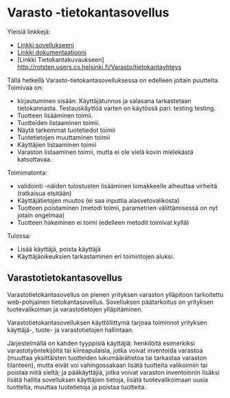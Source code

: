 ﻿
# Varasto -tietokantasovellus

 
Yleisiä linkkejä:

* [Linkki sovellukseeni](http://rotsten.users.cs.helsinki.fi/Varasto/)
* [Linkki dokumentaatiooni](https://github.com/rotsten/Varasto/blob/master/doc/dokumentaatio.pdf)
* [Linkki Tietokantakuvaukseen] http://rotsten.users.cs.helsinki.fi/Varasto/tietokantayhteys

Tällä hetkellä Varasto-tietokantasovelluksessa on edelleen joitain puutteita.
Toimivaa on: 
- kirjautuminen sisään. Käyttäjätunnus ja salasana tarkastetaan tietokannasta. Testauskäyttöä varten on
käytössä pari: testing testing. 
- Tuotteen lisääminen toimii.
- Tuotteiden listaaminen toimii. 
- Näytä tarkemmat tuotetiedot toimii
- Tuotetietojen muuttaminen toimii 
- Käyttäjien listaaminen toimii
- Varaston listaaminen toimii, mutta ei ole vielä kovin mielekästä katsottavaa. 

Toimimatonta: 
- validointi -näiden tulostusten lisääminen lomakkeelle aiheuttaa virheitä (ratkaisua etsitään)
- Käyttäjätietojen muutos (ei saa inputtia alasvetovalikosta)
- Tuotteen poistaminen (metodi toimii, parametrien välittämisessä on nyt jotain ongelmaa)
- Tuotteen hakeminen ei toimi (edelleen metodit toimivat kyllä)

Tulossa:
- Lisää käyttäjä, poista käyttäjä
- Käyttäjäoikeuksien tarkastaminen eri toimintojen aluksi.

## Varastotietokantasovellus

Varastotietokantasovellus on pienen yrityksen varaston ylläpitoon tarkoitettu web-pohjainen tietokantasovellus. Sovelluksen päätarkoitus on yrityksen tuotevalikoiman ja varastotietojen ylläpitäminen. 

Varastotietokantasovelluksen käyttöliittymä tarjoaa toiminnot yrityksen käyttäjä-, tuote- ja varastotietojen hallintaan. 

Järjestelmällä on kahden tyyppisiä käyttäjiä: henkilöitä esimerkiksi varastotyöntekijöitä tai kiireapulaisia, jotka voivat inventoida varastoa (muuttaa yksittäisten tuotteiden lukumäärätietoa tai tarkastaa varaston tilanteen), mutta eivät voi vahingossakaan lisätä tuotteita valikoimiin tai poistaa niitä sieltä; ja pääkäyttäjiä, jotka voivat varaston inventoinnin lisäksi lisätä hallita sovelluksen käyttäjien tietoja, lisätä tuotevalikoimaan uusia tuotteita, muuttaa tuotetietoja ja poistaa tuotteita. 


